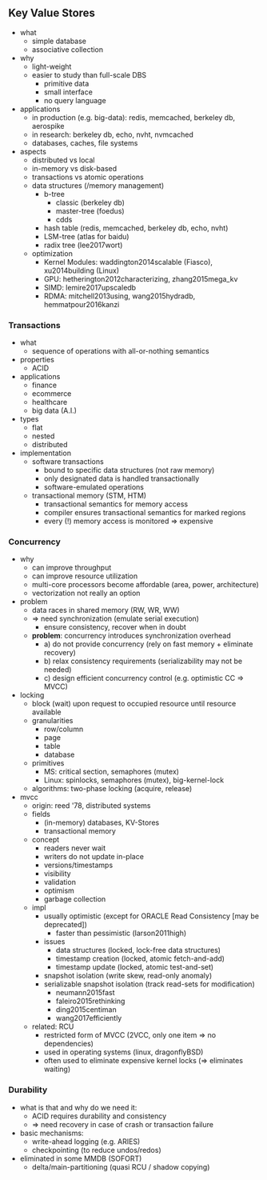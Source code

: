 ## Key Value Stores

* what
    * simple database
    * associative collection
* why
    * light-weight
    * easier to study than full-scale DBS
        * primitive data
        * small interface
        * no query language
* applications
    * in production (e.g. big-data): redis, memcached, berkeley db, aerospike
    * in research: berkeley db, echo, nvht, nvmcached
    * databases, caches, file systems
* aspects
    * distributed vs local
    * in-memory vs disk-based
    * transactions vs atomic operations
    * data structures (/memory management)
        * b-tree
            * classic (berkeley db)
            * master-tree (foedus)
            * cdds
        * hash table (redis, memcached, berkeley db, echo, nvht)
        * LSM-tree (atlas for baidu)
        * radix tree (lee2017wort)
    * optimization
        * Kernel Modules: waddington2014scalable (Fiasco), xu2014building (Linux)
        * GPU: hetherington2012characterizing, zhang2015mega_kv
        * SIMD: lemire2017upscaledb
        * RDMA: mitchell2013using, wang2015hydradb, hemmatpour2016kanzi

### Transactions

* what
    * sequence of operations with all-or-nothing semantics
* properties
    * ACID
* applications
    * finance
    * ecommerce
    * healthcare
    * big data (A.I.)
* types
    * flat
    * nested
    * distributed
* implementation
    * software transactions
        * bound to specific data structures (not raw memory)
        * only designated data is handled transactionally
        * software-emulated operations
    * transactional memory (STM, HTM)
        * transactional semantics for memory access
        * compiler ensures transactional semantics for marked regions
        * every (!) memory access is monitored => expensive

### Concurrency

* why
    * can improve throughput
    * can improve resource utilization
    * multi-core processors become affordable (area, power, architecture)
    * vectorization not really an option
* problem
    * data races in shared memory (RW, WR, WW)
    * => need synchronization (emulate serial execution)
        * ensure consistency, recover when in doubt
    * **problem**: concurrency introduces synchronization overhead
        * a) do not provide concurrency (rely on fast memory + eliminate recovery)
        * b) relax consistency requirements (serializability may not be needed)
        * c) design efficient concurrency control (e.g. optimistic CC => MVCC)
* locking
    * block (wait) upon request to occupied resource until resource available
    * granularities
        * row/column
        * page
        * table
        * database
    * primitives
        * MS: critical section, semaphores (mutex)
        * Linux: spinlocks, semaphores (mutex), big-kernel-lock
    * algorithms: two-phase locking (acquire, release)
* mvcc
    * origin: reed '78, distributed systems
    * fields
        * (in-memory) databases, KV-Stores
        * transactional memory
    * concept
        * readers never wait
        * writers do not update in-place
        * versions/timestamps
        * visibility
        * validation
        * optimism
        * garbage collection
    * impl
        * usually optimistic (except for ORACLE Read Consistency [may be deprecated])
            * faster than pessimistic (larson2011high)
        * issues
            * data structures (locked, lock-free data structures)
            * timestamp creation (locked, atomic fetch-and-add)
            * timestamp update (locked, atomic test-and-set)
        * snapshot isolation (write skew, read-only anomaly)
        * serializable snapshot isolation (track read-sets for modification)
            * neumann2015fast
            * faleiro2015rethinking
            * ding2015centiman
            * wang2017efficiently
    * related: RCU
        * restricted form of MVCC (2VCC, only one item => no dependencies)
        * used in operating systems (linux, dragonflyBSD)
        * often used to eliminate expensive kernel locks (=> eliminates waiting)

### Durability

* what is that and why do we need it:
    * ACID requires durability and consistency
    * => need recovery in case of crash or transaction failure
* basic mechanisms:
    * write-ahead logging (e.g. ARIES)
    * checkpointing (to reduce undos/redos)
* eliminated in some MMDB (SOFORT)
    * delta/main-partitioning (quasi RCU / shadow copying)
